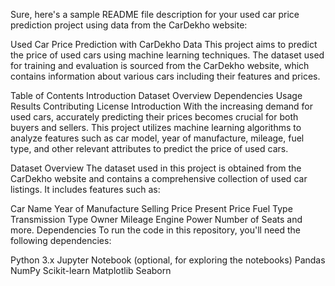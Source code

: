 
Sure, here's a sample README file description for your used car price prediction project using data from the CarDekho website:

Used Car Price Prediction with CarDekho Data
This project aims to predict the price of used cars using machine learning techniques. The dataset used for training and evaluation is sourced from the CarDekho website, which contains information about various cars including their features and prices.

Table of Contents
Introduction
Dataset Overview
Dependencies
Usage
Results
Contributing
License
Introduction
With the increasing demand for used cars, accurately predicting their prices becomes crucial for both buyers and sellers. This project utilizes machine learning algorithms to analyze features such as car model, year of manufacture, mileage, fuel type, and other relevant attributes to predict the price of used cars.

Dataset Overview
The dataset used in this project is obtained from the CarDekho website and contains a comprehensive collection of used car listings. It includes features such as:

Car Name
Year of Manufacture
Selling Price
Present Price
Fuel Type
Transmission Type
Owner
Mileage
Engine
Power
Number of Seats
and more.
Dependencies
To run the code in this repository, you'll need the following dependencies:

Python 3.x
Jupyter Notebook (optional, for exploring the notebooks)
Pandas
NumPy
Scikit-learn
Matplotlib
Seaborn
